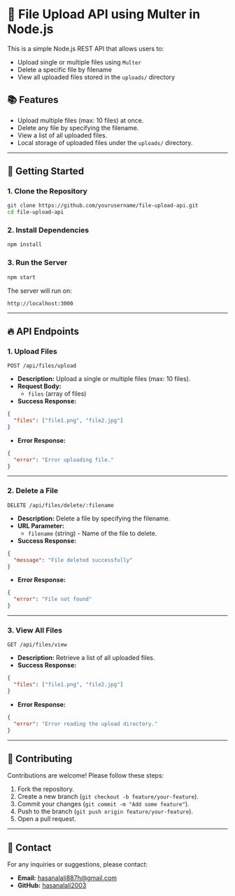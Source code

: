 # 📂 File Upload API using Multer in Node.js

This is a simple Node.js REST API that allows users to:

- Upload single or multiple files using `Multer`
- Delete a specific file by filename
- View all uploaded files stored in the `uploads/` directory

## 📚 Features
- Upload multiple files (max: 10 files) at once.
- Delete any file by specifying the filename.
- View a list of all uploaded files.
- Local storage of uploaded files under the `uploads/` directory.

---

## 🚀 Getting Started

### 1. Clone the Repository
```bash
git clone https://github.com/yourusername/file-upload-api.git
cd file-upload-api
```

### 2. Install Dependencies
```bash
npm install
```

### 3. Run the Server
```bash
npm start
```

The server will run on:
```
http://localhost:3000
```

---

## 🔥 API Endpoints

### 1. Upload Files
```http
POST /api/files/upload
```
- **Description:** Upload a single or multiple files (max: 10 files).
- **Request Body:**
    - `files` (array of files)
- **Success Response:**
```json
{
  "files": ["file1.png", "file2.jpg"]
}
```
- **Error Response:**
```json
{
  "error": "Error uploading file."
}
```

---

### 2. Delete a File
```http
DELETE /api/files/delete/:filename
```
- **Description:** Delete a file by specifying the filename.
- **URL Parameter:**
    - `filename` (string) - Name of the file to delete.
- **Success Response:**
```json
{
  "message": "File deleted successfully"
}
```
- **Error Response:**
```json
{
  "error": "File not found"
}
```

---

### 3. View All Files
```http
GET /api/files/view
```
- **Description:** Retrieve a list of all uploaded files.
- **Success Response:**
```json
{
  "files": ["file1.png", "file2.jpg"]
}
```
- **Error Response:**
```json
{
  "error": "Error reading the upload directory."
}
```

---

## 🤝 Contributing
Contributions are welcome! Please follow these steps:
1. Fork the repository.
2. Create a new branch (`git checkout -b feature/your-feature`).
3. Commit your changes (`git commit -m "Add some feature"`).
4. Push to the branch (`git push origin feature/your-feature`).
5. Open a pull request.

---

## 📧 Contact
For any inquiries or suggestions, please contact:
- **Email:** hasanalali887h@gmail.com
- **GitHub:** [hasanalali2003](https://github.com/hasanalali2003)
